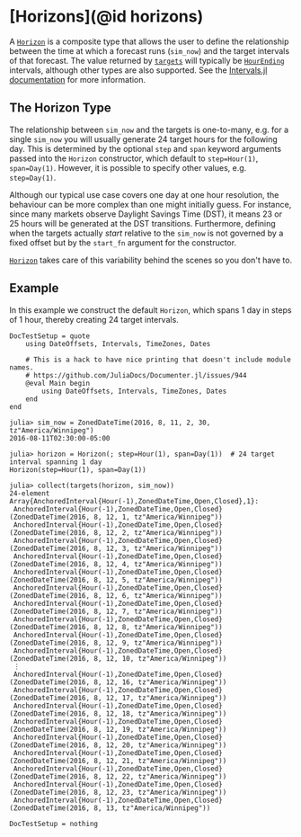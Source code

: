 # [Horizons](@id horizons)

A [`Horizon`](@ref) is a composite type that allows the user to define the relationship between the time at which a forecast runs (`sim_now`) and the target intervals of that forecast.
The value returned by [`targets`](@ref) will typically be [`HourEnding`](https://invenia.github.io/Intervals.jl/stable/#HourEnding-and-HE-1) intervals, although other types are also supported.
See the [Intervals.jl documentation](https://invenia.github.io/Intervals.jl/stable/) for more information.

## The Horizon Type

The relationship between `sim_now` and the targets is one-to-many, e.g. for a single `sim_now` you will usually generate 24 target hours for the following day.
This is determined by the optional `step` and `span` keyword arguments passed into the `Horizon` constructor, which default to `step=Hour(1)`, `span=Day(1)`.
However, it is possible to specify other values, e.g. `step=Day(1)`.

Although our typical use case covers one day at one hour resolution, the behaviour can be more complex than one might initially guess.
For instance, since many markets observe Daylight Savings Time (DST), it means 23 or 25 hours will be generated at the DST transitions.
Furthermore, defining when the targets actually _start_ relative to the `sim_now` is not governed by a fixed offset but by the `start_fn` argument for the constructor.

[`Horizon`](@ref) takes care of this variability behind the scenes so you don't have to.

## Example

In this example we construct the default `Horizon`, which spans 1 day in steps of 1 hour, thereby creating 24 target intervals.

```@meta
DocTestSetup = quote
    using DateOffsets, Intervals, TimeZones, Dates

    # This is a hack to have nice printing that doesn't include module names.
    # https://github.com/JuliaDocs/Documenter.jl/issues/944
    @eval Main begin
        using DateOffsets, Intervals, TimeZones, Dates
    end
end
```

```jldoctest
julia> sim_now = ZonedDateTime(2016, 8, 11, 2, 30, tz"America/Winnipeg")
2016-08-11T02:30:00-05:00

julia> horizon = Horizon(; step=Hour(1), span=Day(1))  # 24 target interval spanning 1 day
Horizon(step=Hour(1), span=Day(1))

julia> collect(targets(horizon, sim_now))
24-element Array{AnchoredInterval{Hour(-1),ZonedDateTime,Open,Closed},1}:
 AnchoredInterval{Hour(-1),ZonedDateTime,Open,Closed}(ZonedDateTime(2016, 8, 12, 1, tz"America/Winnipeg"))
 AnchoredInterval{Hour(-1),ZonedDateTime,Open,Closed}(ZonedDateTime(2016, 8, 12, 2, tz"America/Winnipeg"))
 AnchoredInterval{Hour(-1),ZonedDateTime,Open,Closed}(ZonedDateTime(2016, 8, 12, 3, tz"America/Winnipeg"))
 AnchoredInterval{Hour(-1),ZonedDateTime,Open,Closed}(ZonedDateTime(2016, 8, 12, 4, tz"America/Winnipeg"))
 AnchoredInterval{Hour(-1),ZonedDateTime,Open,Closed}(ZonedDateTime(2016, 8, 12, 5, tz"America/Winnipeg"))
 AnchoredInterval{Hour(-1),ZonedDateTime,Open,Closed}(ZonedDateTime(2016, 8, 12, 6, tz"America/Winnipeg"))
 AnchoredInterval{Hour(-1),ZonedDateTime,Open,Closed}(ZonedDateTime(2016, 8, 12, 7, tz"America/Winnipeg"))
 AnchoredInterval{Hour(-1),ZonedDateTime,Open,Closed}(ZonedDateTime(2016, 8, 12, 8, tz"America/Winnipeg"))
 AnchoredInterval{Hour(-1),ZonedDateTime,Open,Closed}(ZonedDateTime(2016, 8, 12, 9, tz"America/Winnipeg"))
 AnchoredInterval{Hour(-1),ZonedDateTime,Open,Closed}(ZonedDateTime(2016, 8, 12, 10, tz"America/Winnipeg"))
 ⋮
 AnchoredInterval{Hour(-1),ZonedDateTime,Open,Closed}(ZonedDateTime(2016, 8, 12, 16, tz"America/Winnipeg"))
 AnchoredInterval{Hour(-1),ZonedDateTime,Open,Closed}(ZonedDateTime(2016, 8, 12, 17, tz"America/Winnipeg"))
 AnchoredInterval{Hour(-1),ZonedDateTime,Open,Closed}(ZonedDateTime(2016, 8, 12, 18, tz"America/Winnipeg"))
 AnchoredInterval{Hour(-1),ZonedDateTime,Open,Closed}(ZonedDateTime(2016, 8, 12, 19, tz"America/Winnipeg"))
 AnchoredInterval{Hour(-1),ZonedDateTime,Open,Closed}(ZonedDateTime(2016, 8, 12, 20, tz"America/Winnipeg"))
 AnchoredInterval{Hour(-1),ZonedDateTime,Open,Closed}(ZonedDateTime(2016, 8, 12, 21, tz"America/Winnipeg"))
 AnchoredInterval{Hour(-1),ZonedDateTime,Open,Closed}(ZonedDateTime(2016, 8, 12, 22, tz"America/Winnipeg"))
 AnchoredInterval{Hour(-1),ZonedDateTime,Open,Closed}(ZonedDateTime(2016, 8, 12, 23, tz"America/Winnipeg"))
 AnchoredInterval{Hour(-1),ZonedDateTime,Open,Closed}(ZonedDateTime(2016, 8, 13, tz"America/Winnipeg"))
```

```@meta
DocTestSetup = nothing
```
